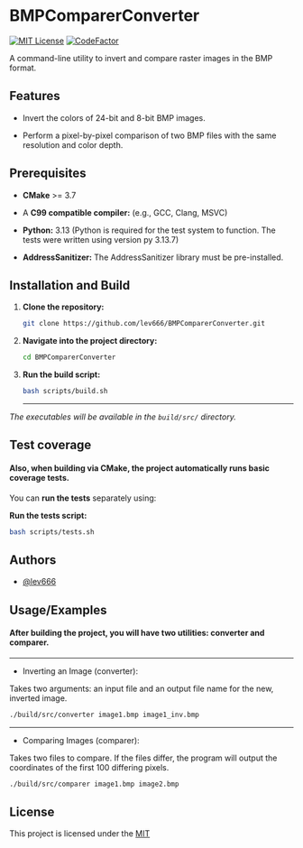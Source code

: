
# BMPComparerConverter
[![MIT License](https://img.shields.io/badge/License-MIT-green.svg)](https://github.com/lev666/BMPComparerConverter/blob/main/LICENSE)
[![CodeFactor](https://www.codefactor.io/repository/github/lev666/bmpcomparerconverter/badge)](https://www.codefactor.io/repository/github/lev666/bmpcomparerconverter)

A command-line utility to invert and compare raster images in the BMP format.

## Features

- Invert the colors of 24-bit and 8-bit BMP images.

- Perform a pixel-by-pixel comparison of two BMP files with the same resolution and color depth.


## Prerequisites
* **CMake** >= 3.7

* A **C99 compatible compiler:** (e.g., GCC, Clang, MSVC)

* **Python:** 3.13 (Python is required for the test system to function. The tests were written using version py 3.13.7)

* **AddressSanitizer:** The AddressSanitizer library must be pre-installed.
## Installation and Build

1.  **Clone the repository:**
    ```sh
    git clone https://github.com/lev666/BMPComparerConverter.git
    ```

2.  **Navigate into the project directory:**
    ```sh
    cd BMPComparerConverter
    ```

3.  **Run the build script:**
    ```sh
    bash scripts/build.sh
    ```
    ***
*The executables will be available in the `build/src/` directory.*
## Test coverage

#### Also, when building via CMake, the project automatically runs basic coverage tests.

You can **run the tests** separately using:

**Run the tests script:**
```sh
bash scripts/tests.sh
```
## Authors

- [@lev666](https://www.github.com/lev666)


## Usage/Examples

#### After building the project, you will have two utilities: **converter** and **comparer**.
***

- Inverting an Image (converter):

Takes two arguments: an input file and an output file name for the new, inverted image.

```sh
./build/src/converter image1.bmp image1_inv.bmp
```
***
- Comparing Images (comparer):

Takes two files to compare. If the files differ, the program will output the coordinates of the first 100 differing pixels.

```sh
./build/src/comparer image1.bmp image2.bmp
```

## License

This project is licensed under the [MIT](https://github.com/lev666/BMPComparerConverter/blob/main/LICENSE)
